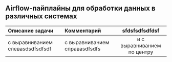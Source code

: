 ## Airflow-пайплайны для обработки данных в различных системах

| Описание задачи 			| Комментарий  | sfdsfsdfsdfdsf |
| :-------------------- | :-----------		|:---------------------------:| 
| с выравниванием слеваsdsdfsdfsdf | с выравниванием справаsdfsdfs 	| и с выравниванием по центру |
